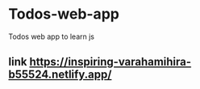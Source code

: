 # Todos-web-app
Todos web app to learn js 
## link https://inspiring-varahamihira-b55524.netlify.app/

